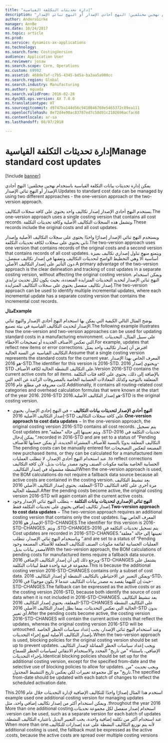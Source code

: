 ```yaml
---
title: "إدارة تحديثات التكلفة القياسية"
description: "يمكن إدارة تحديثات بيانات التكلفة القياسية باستخدام نهجين مختلفين؛ النهج أحادي الإصدار أو النهج ثنائي الإصدار."
author: AndersGirke
manager: AnnBe
ms.date: 10/24/2017
ms.topic: article
ms.prod: 
ms.service: dynamics-ax-applications
ms.technology: 
ms.search.form: CostingVersion
audience: Application User
ms.reviewer: josaw
ms.search.scope: Core, Operations
ms.custom: 69992
ms.assetid: 468de7af-c7b5-4345-bd5a-ba3aa5a900cc
ms.search.region: Global
ms.search.industry: Manufacturing
ms.author: mguada
ms.search.validFrom: 2016-02-28
ms.dyn365.ops.version: AX 7.0.0
ms.translationtype: HT
ms.sourcegitcommit: d9747ba144d56c9410846769e5465372c89ea111
ms.openlocfilehash: 8e72d4e90ac83787ed7c58d91c2102696acfac68
ms.contentlocale: ar-sa
ms.lasthandoff: 08/07/2018

---
```


# <a name="manage-standard-cost-updates"></a><span data-ttu-id="4df9b-103">إدارة تحديثات التكلفة القياسية</span><span class="sxs-lookup"><span data-stu-id="4df9b-103">Manage standard cost updates</span></span>

[!include [banner](../includes/banner.md)]

<span data-ttu-id="4df9b-104">يمكن إدارة تحديثات بيانات التكلفة القياسية باستخدام نهجين مختلفين؛ النهج أحادي الإصدار أو النهج ثنائي الإصدار.</span><span class="sxs-lookup"><span data-stu-id="4df9b-104">Updates to standard cost data can be managed by using two different approaches - the one-version approach or the two-version approach.</span></span> 

<span data-ttu-id="4df9b-105">يستخدم النهج أحادي الإصدار إصدار تكاليف واحد يحتوي على كافة سجلات التكاليف.</span><span class="sxs-lookup"><span data-stu-id="4df9b-105">The one-version approach uses a single costing version that contains all cost records.</span></span> <span data-ttu-id="4df9b-106">وتشمل هذه السجلات التكاليف الأصلية وكافة تحديثات التكلفة.</span><span class="sxs-lookup"><span data-stu-id="4df9b-106">These records include the original costs and all cost updates.</span></span>

<span data-ttu-id="4df9b-107">ويستخدم النهج ثنائي الإصدار إصدارًا واحدًا يحتوي على سجلات التكاليف الأصلية وإصدار ثاني يحتوي على سجلات لكافة تحديثات التكلفة.</span><span class="sxs-lookup"><span data-stu-id="4df9b-107">The two-version approach uses one version that contains records of the original costs and a second version that contains records of all cost updates.</span></span> <span data-ttu-id="4df9b-108">ويتمتع منهج تناول إصداري تكاليف بميزة أساسية ألا وهي التخطيط الواضح لتحديثات التكاليف وتعقبها في إصدار تكاليف منفصل، دون التأثير على إصدار التكاليف الأصلي.</span><span class="sxs-lookup"><span data-stu-id="4df9b-108">A primary advantage of the two-version approach is the clear delineation and tracking of cost updates in a separate costing version, without affecting the original costing version.</span></span> <span data-ttu-id="4df9b-109">ويمكن استخدام النهج ثنائي الإصدار لتحديد التحديثات المتزايدة المتعددة، بحيث يكون لكل تحديث تزايدي إصدار تكاليف منفصل يحتوي على سجلات التكاليف المتزايدة.</span><span class="sxs-lookup"><span data-stu-id="4df9b-109">The two-version approach can be used to identify multiple incremental updates, where each incremental update has a separate costing version that contains the incremental cost records.</span></span> 

<span data-ttu-id="4df9b-110">**مثال**</span><span class="sxs-lookup"><span data-stu-id="4df9b-110">**Example**</span></span> 

<span data-ttu-id="4df9b-111">يوضح المثال التالي الكيفية التي يمكن بها استخدام النهج أحادي الإصدار والنهج ثنائي الإصدار لتحديث التكاليف القياسية في بيئة تصنيع.</span><span class="sxs-lookup"><span data-stu-id="4df9b-111">The following example illustrates how the one-version and two-version approaches can be used for updating standard costs in a manufacturing environment.</span></span> <span data-ttu-id="4df9b-112">على سبيل المثال، التحديثات التي تعكس الأصناف الجديدة أو تصحيحات الأخطاء.</span><span class="sxs-lookup"><span data-stu-id="4df9b-112">For example, updates that reflect new items or error corrections.</span></span> <span data-ttu-id="4df9b-113">افترض أن إصدار تكاليف واحد يمثل التكاليف القياسية عن السنة الحالية.</span><span class="sxs-lookup"><span data-stu-id="4df9b-113">Assume that a single costing version represents the standard costs for the current year.</span></span> <span data-ttu-id="4df9b-114">المعرف الخاص بهذا الإصدار هو 2016-STD.</span><span class="sxs-lookup"><span data-stu-id="4df9b-114">The identifier for this version is 2016-STD.</span></span> <span data-ttu-id="4df9b-115">ويحتوي إصدار 2016-STD على التكاليف النشطة الحالية لكافة الأصناف.</span><span class="sxs-lookup"><span data-stu-id="4df9b-115">Version 2016-STD contains the current active costs for all items.</span></span> <span data-ttu-id="4df9b-116">بالإضافة إلى ذلك، يحتوي على كافة فئات التكلفة المتعلقة بالتوجيه وكذلك المعادلات الحسابية الخاصة بالمصروفات الزائدة عن الحد التي كانت معروفة في مطلع عام 2016.</span><span class="sxs-lookup"><span data-stu-id="4df9b-116">Additionally, it contains all routing-related cost categories and overhead calculation formulas that were known at the start of the year 2016.</span></span> <span data-ttu-id="4df9b-117">2016-STD هو إصدار التكاليف الأصلية.‬</span><span class="sxs-lookup"><span data-stu-id="4df9b-117">2016-STD is the original costing version.</span></span>

-   <span data-ttu-id="4df9b-118">**النهج أحادي الإصدار لتحديثات بيانات التكاليف** − في النهج إحادي الإصدار، يحتوي إصدار التكاليف الأصلية 2016-STD على كافة سجلات التكاليف.</span><span class="sxs-lookup"><span data-stu-id="4df9b-118">**One-version approach to cost data updates** − In the one-version approach, the original costing version 2016-STD contains all cost records.</span></span> <span data-ttu-id="4df9b-119">‏‫يتم تسجيل تحديثات التكلفة في 2016-STD، ويتم تعيينها إلى حالة "معلقة".</span><span class="sxs-lookup"><span data-stu-id="4df9b-119">Cost updates are recorded in 2016-STD and are set to a status of ”Pending.”</span></span> <span data-ttu-id="4df9b-120">يمكن إدخال التكاليف المعلقة يدويًا بالنسبة للأصناف المشتراة الجديدة، أو يمكن حسابها للأصناف المصنعة لتعكس التصحيحات.</span><span class="sxs-lookup"><span data-stu-id="4df9b-120">The pending costs can be manually entered for new purchased items, or they can be calculated for a manufactured item to reflect corrections.</span></span> <span data-ttu-id="4df9b-121">عند استخدام النهج أحادي الإصدار، لا تتطلب العمليات الحسابية الخاصة بقائمة مكونات الصنف وجود مصدر بيانات بديل، لأن كافة التكاليف النشطة مشمولة في إصدار التكاليف.‬‬</span><span class="sxs-lookup"><span data-stu-id="4df9b-121">When the one-version approach is used, the BOM calculations do not require a fallback data source because all active costs are contained in the costing version.</span></span> <span data-ttu-id="4df9b-122">بعد تنشيط التكاليف المعلقة، يحتوي إصدار التكاليف الأصلي 2016-STD مرة أخرى على كافة التكاليف النشطة الحالية.</span><span class="sxs-lookup"><span data-stu-id="4df9b-122">After the pending costs become active, the original costing version 2016-STD will again contain all the current active costs.</span></span>
-   <span data-ttu-id="4df9b-123">**النهج ثنائي الإصداري لتحديثات بيانات التكلفة** − يتطلب النهج ثنائي الإصدار وجود إصدار تكاليف إضافي يحتوي على تحديثات التكلفة فقط.</span><span class="sxs-lookup"><span data-stu-id="4df9b-123">**Two-version approach to cost data updates** − The two-version approach requires an additional costing version that contains only the cost updates.</span></span> <span data-ttu-id="4df9b-124">المعرف الخاص بهذا الإصدار هو 2016-STD-CHANGES.</span><span class="sxs-lookup"><span data-stu-id="4df9b-124">The identifier for this version is 2016-STD-CHANGES.</span></span> <span data-ttu-id="4df9b-125">‏‫يتم تسجيل تحديثات التكلفة في 2016-STD-CHANGES، ويتم تعيينها إلى حالة "معلقة".</span><span class="sxs-lookup"><span data-stu-id="4df9b-125">Cost updates are recorded in 2016-STD-CHANGES and are set to a status of “Pending.”</span></span> <span data-ttu-id="4df9b-126">وباستخدام النهج ثنائي الإصدار، تتطلب العمليات الحسابية لقائمة مكونات الصنف للتكاليف المعلقة للأصناف المصنعة وجود مصدر بيانات بديل.‬</span><span class="sxs-lookup"><span data-stu-id="4df9b-126">With the two-version approach, the BOM calculations of pending costs for manufactured items require a fallback data source.</span></span> <span data-ttu-id="4df9b-127">ويرجع ذلك إلى أن إصدار التكاليف الإضافي 2016-STD-CHANGES يشتمل على مجموعة فرعية واحدة فقط لبيانات التكلفة.</span><span class="sxs-lookup"><span data-stu-id="4df9b-127">This is because the additional costing version 2016-STD-CHANGES contains only a subset of cost data.</span></span> <span data-ttu-id="4df9b-128">ويمكن التعبير عن الاحتياطي بالتكاليف النشطة أو إصدار التكاليف 2016-STD، حيث إن كليهما يقصد به مصدر بيانات التكاليف عندما لا يكون موجودًا في 2016-STD-CHANGES.</span><span class="sxs-lookup"><span data-stu-id="4df9b-128">The fallback can be expressed as the active costs or as the costing version 2016-STD, because both identify the source of cost data when it is not included in 2016-STD-CHANGES.</span></span> <span data-ttu-id="4df9b-129">بعد تنشيط التكاليف المعلقة، يحتوي إصدار التكاليف 2016-STD-CHANGES على التكاليف النشطة الحالية التي تعكس التحديثات، بينما يظل إصدار التكاليف الأصلي 2016-STD بدون أي تغيير.</span><span class="sxs-lookup"><span data-stu-id="4df9b-129">After the pending costs become active, the costing version 2016-STD-CHANGES will contain the current active costs that reflect the updates, whereas the original costing version 2016-STD will be untouched.</span></span> <span data-ttu-id="4df9b-130">وعند استخدام النهج ثنائي الإصدار، يجب إعداد سياسات الحظر الخاصة بإصدار التكاليف الأصلية لمنع إجراء التحديثات.</span><span class="sxs-lookup"><span data-stu-id="4df9b-130">When the two-version approach is used, blocking policies for the original costing version should be set up to prevent updates.</span></span> <span data-ttu-id="4df9b-131">ويجب إعداد سياسات الحظر المماثلة لإصدار التكاليف الإضافي، باستثناء "من تاريخ" المحدد والاستخدام الانتقائي لسياسات الحظر للسماح بإجراء التحديثات.</span><span class="sxs-lookup"><span data-stu-id="4df9b-131">Identical blocking policies should be set up for the additional costing version, except for the specified from-date and the selective use of blocking policies to allow for updates.</span></span> <span data-ttu-id="4df9b-132">ويجب تحديث "من تاريخ" مع كل مجموعة تغييرات لكي يعكس تاريخ التنشيط المجدول.</span><span class="sxs-lookup"><span data-stu-id="4df9b-132">The specified from-date should be updated with each batch of changes to reflect the scheduled activation date.</span></span>

<span data-ttu-id="4df9b-133">‏‫استخدم هذا المثال إصدارًا واحدًا للتكاليف الإضافية لإدارة التحديثات خلال عام 2016.</span><span class="sxs-lookup"><span data-stu-id="4df9b-133">This example used one additional costing version for managing updates throughout the year 2016.</span></span> <span data-ttu-id="4df9b-134">ويمكن استخدام أكثر من إصدار تكاليف إضافي واحد، مثل استخدام إصدار منفصل لكل مجموعة تحديثات.</span><span class="sxs-lookup"><span data-stu-id="4df9b-134">More than one additional costing version can be used, such as a separate version for each batch of updates.</span></span> <span data-ttu-id="4df9b-135">عند استخدام أكثر من تكلفة إضافية واحدة، يجب التعبير البديل باعتباره التكاليف النشطة، لأنه يتم توزيع التكاليف النشطة على عدة إصدارات للتكاليف.</span><span class="sxs-lookup"><span data-stu-id="4df9b-135">When more than one additional costing is used, the fallback must be expressed as the active costs, because the active costs are spread over multiple costing versions.</span></span>






